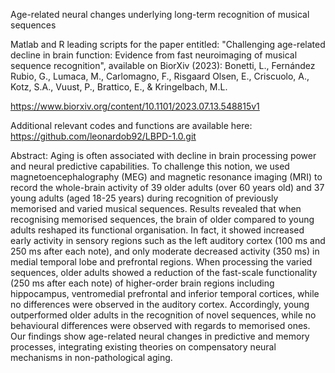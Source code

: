 Age-related neural changes underlying long-term recognition of musical sequences

Matlab and R leading scripts for the paper entitled: "Challenging age-related decline in brain function: Evidence from fast neuroimaging of musical sequence recognition", available on BiorXiv (2023): Bonetti, L., Fernández Rubio, G., Lumaca, M., Carlomagno, F., Risgaard Olsen, E., Criscuolo, A., Kotz, S.A., Vuust, P., Brattico, E., & Kringelbach, M.L.

https://www.biorxiv.org/content/10.1101/2023.07.13.548815v1

Additional relevant codes and functions are available here: https://github.com/leonardob92/LBPD-1.0.git

Abstract: Aging is often associated with decline in brain processing power and neural predictive capabilities. To challenge this notion, we used magnetoencephalography (MEG) and magnetic resonance imaging (MRI) to record the whole-brain activity of 39 older adults (over 60 years old) and 37 young adults (aged 18-25 years) during recognition of previously memorised and varied musical sequences. Results revealed that when recognising memorised sequences, the brain of older compared to young adults reshaped its functional organisation. In fact, it showed increased early activity in sensory regions such as the left auditory cortex (100 ms and 250 ms after each note), and only moderate decreased activity (350 ms) in medial temporal lobe and prefrontal regions. When processing the varied sequences, older adults showed a reduction of the fast-scale functionality (250 ms after each note) of higher-order brain regions including hippocampus, ventromedial prefrontal and inferior temporal cortices, while no differences were observed in the auditory cortex. Accordingly, young outperformed older adults in the recognition of novel sequences, while no behavioural differences were observed with regards to memorised ones. Our findings show age-related neural changes in predictive and memory processes, integrating existing theories on compensatory neural mechanisms in non-pathological aging.

